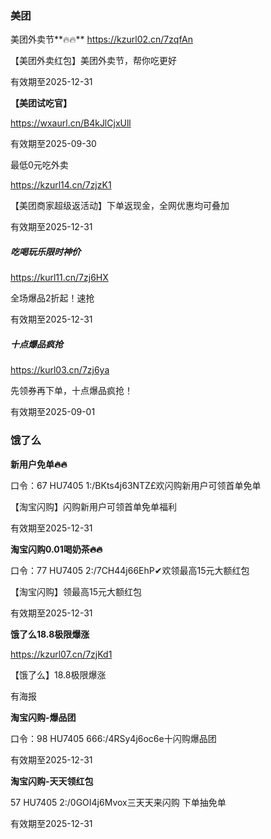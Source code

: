 ### 美团

美团外卖节**🔥🔥**
https://kzurl02.cn/7zqfAn

【美团外卖红包】美团外卖节，帮你吃更好

有效期至2025-12-31





**【美团试吃官】**

https://wxaurl.cn/B4kJlCjxUll

有效期至2025-09-30



最低0元吃外卖

https://kzurl14.cn/7zjzK1

【美团商家超级返活动】下单返现金，全网优惠均可叠加

有效期至2025-12-31



##### 吃喝玩乐限时神价

https://kurl11.cn/7zj6HX

全场爆品2折起！速抢

有效期至2025-12-31





##### **十点爆品疯抢**

https://kurl03.cn/7zj6ya

先领券再下单，十点爆品疯抢！

有效期至2025-09-01







### 饿了么

**新用户免单🔥🔥**

口令：67 HU7405   1:/BKts4j63NTZ£欢闪购新用户可领首单免单

【淘宝闪购】闪购新用户可领首单免单福利

有效期至2025-12-31



**淘宝闪购0.01喝奶茶🔥🔥**

口令：77 HU7405   2:/7CH44j66EhP✔欢领最高15元大额红包

【淘宝闪购】领最高15元大额红包

有效期至2025-12-31



**饿了么18.8极限爆涨**

https://kzurl07.cn/7zjKd1

【饿了么】18.8极限爆涨

有海报





**淘宝闪购-爆品团**

口令：98 HU7405   666:/4RSy4j6oc6e十闪购爆品团

有效期至2025-12-31





**淘宝闪购-天天领红包**

57 HU7405   2:/0GOI4j6Mvox三天天来闪购 下单抽免单

有效期至2025-12-31